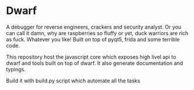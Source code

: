# Dwarf

A debugger for reverse engineers, crackers and security analyst.
Or you can call it damn, why are raspberries so fluffy or yet, duck warriors are rich as fuck. Whatever you like!
Built on top of pyqt5, frida and some terrible code.

This repository host the javascript core which exposes high livel api to dwarf and tools built on top of dwarf. It also generate documentation and typings.

Build it with build.py script which automate all the tasks
